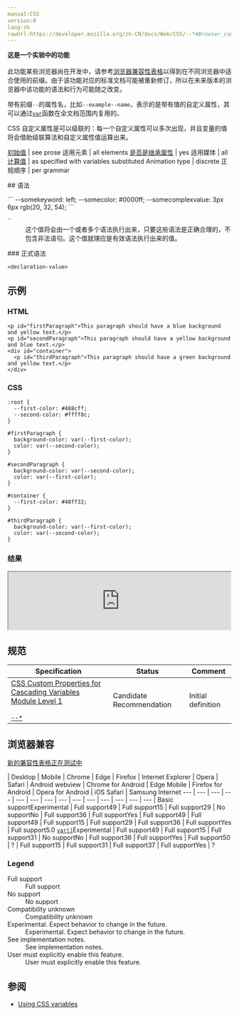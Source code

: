 ```yaml
---
manual:CSS
version:0
lang:zh
rawUrl:https://developer.mozilla.org/zh-CN/docs/Web/CSS/--*#Browser_compatibility
---
```






**这是一个实验中的功能**<br></br>此功能某些浏览器尚在开发中，请参考[浏览器兼容性表格](%32664 "")以得到在不同浏览器中适合使用的前缀。由于该功能对应的标准文档可能被重新修订，所以在未来版本的浏览器中该功能的语法和行为可能随之改变。





带有前缀`--`的属性名，比如`--example--name`，表示的是带有值的自定义属性，其可以通过[`var`](%28249 "var()函数可以代替元素中任何属性中的值的任何部分。var()函数不能作为属性名、选择器或者其他除了属性值之外的值。（这样做通常会产生无效的语法或者一个没有关联到变量的值。）")函数在全文档范围内复用的。



CSS 自定义属性是可以级联的：每一个自定义属性可以多次出现，并且变量的值将会借助级联算法和自定义属性值运算出来。


[初始值](%28302 "") | see prose 
适用元素 | all elements 
[是否是继承属性](%28299 "") | yes 
适用媒体 | all 
[计算值](%28304 "") | as specified with variables substituted 
Animation type | discrete 
正规顺序 | per grammar 

<dl><dt id=''>
## 语法<a name="语法"></a>
</dt></dl>
```
--somekeyword: left;
--somecolor: #0000ff;
--somecomplexvalue: 3px 6px rgb(20, 32, 54);
```
<dl><dt id=''>`<declaration-value>`</dt><dd>这个值将会由一个或者多个语法执行出来，只要这些语法是正确合理的，不包含非法语句。这个值就理应是有效语法执行出来的值。</dd></dl>
### 正式语法<a name="正式语法"></a>

```
<declaration-value>
```

## 示例<a name="示例"></a>

### HTML<a name="HTML"></a>

```
<p id="firstParagraph">This paragraph should have a blue background and yellow text.</p>
<p id="secondParagraph">This paragraph should have a yellow background and blue text.</p>
<div id="container">
  <p id="thirdParagraph">This paragraph should have a green background and yellow text.</p>
</div>
```

### CSS<a name="CSS"></a>

```
:root {
  --first-color: #488cff;
  --second-color: #ffff8c;
}

#firstParagraph {
  background-color: var(--first-color);
  color: var(--second-color);
}

#secondParagraph {
  background-color: var(--second-color);
  color: var(--first-color);
}

#container {
  --first-color: #48ff32;
}

#thirdParagraph {
  background-color: var(--first-color);
  color: var(--second-color);
}
```

### 结果<a name="结果"></a>


<iframe src='https://mdn.mozillademos.org/zh-CN/docs/Web/CSS/--*$samples/示例?revision=1377273' width='500' height='130'></iframe>




## 规范<a name="规范"></a>

Specification | Status | Comment 
 ---  |  ---  |  ---  | 
[CSS Custom Properties for Cascading Variables Module Level 1<br></br><small>--*</small>](%32665 "") | Candidate Recommendation | Initial definition 


## 浏览器兼容<a name="浏览器兼容"></a>
[新的兼容性表格正在测试中<i></i>](%3360 "")

 | <abbr>Desktop<i></i></abbr> | <abbr>Mobile<i></i></abbr> 
 | <abbr>Chrome<i></i></abbr> | <abbr>Edge<i></i></abbr> | <abbr>Firefox<i></i></abbr> | <abbr>Internet Explorer<i></i></abbr> | <abbr>Opera<i></i></abbr> | <abbr>Safari<i></i></abbr> | <abbr>Android webview<i></i></abbr> | <abbr>Chrome for Android<i></i></abbr> | <abbr>Edge Mobile<i></i></abbr> | <abbr>Firefox for Android<i></i></abbr> | <abbr>Opera for Android<i></i></abbr> | <abbr>iOS Safari<i></i></abbr> | <abbr>Samsung Internet<i></i></abbr> 
 ---  |  ---  |  ---  |  ---  |  ---  |  ---  |  ---  |  ---  |  ---  |  ---  |  ---  |  ---  |  ---  |  ---  | 
Basic support<abbr>Experimental<i></i></abbr> | <abbr>Full support</abbr>49 | <abbr>Full support</abbr>15 | <abbr>Full support</abbr>29 | <abbr>No support</abbr>No | <abbr>Full support</abbr>36 | <abbr>Full support</abbr>Yes | <abbr>Full support</abbr>49 | <abbr>Full support</abbr>49 | <abbr>Full support</abbr>15 | <abbr>Full support</abbr>29 | <abbr>Full support</abbr>36 | <abbr>Full support</abbr>Yes | <abbr>Full support</abbr>5.0 
[`var()`](%32666 "")<abbr>Experimental<i></i></abbr> | <abbr>Full support</abbr>49 | <abbr>Full support</abbr>15 | <abbr>Full support</abbr>31 | <abbr>No support</abbr>No | <abbr>Full support</abbr>36 | <abbr>Full support</abbr>Yes | <abbr>Full support</abbr>50 | <abbr>?</abbr> | <abbr>Full support</abbr>15 | <abbr>Full support</abbr>31 | <abbr>Full support</abbr>37 | <abbr>Full support</abbr>Yes | <abbr>?</abbr> 


### Legend<a name="Legend"></a>
<dl><dt id=''><abbr>Full support</abbr></dt><dd>Full support</dd><dt id=''><abbr>No support</abbr></dt><dd>No support</dd><dt id=''><abbr>Compatibility unknown</abbr></dt><dd>Compatibility unknown</dd><dt id=''><abbr>Experimental. Expect behavior to change in the future.<i></i></abbr></dt><dd>Experimental. Expect behavior to change in the future.</dd><dt id=''><abbr>See implementation notes.<i></i></abbr></dt><dd>See implementation notes.</dd><dt id=''><abbr>User must explicitly enable this feature.<i></i></abbr></dt><dd>User must explicitly enable this feature.</dd></dl>

## 参阅<a name="参阅"></a>

* [Using CSS variables](%32542 "")



